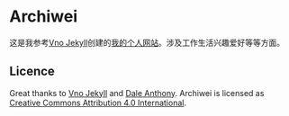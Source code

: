# Archiwei

这是我参考[Vno Jekyll](https://github.com/onevcat/vno-jekyll)创建的[我的个人网站](http://mkzg.com)。涉及工作生活兴趣爱好等等方面。

## Licence

Great thanks to [Vno Jekyll](https://github.com/onevcat/vno-jekyll) and [Dale Anthony](https://github.com/daleanthony). Archiwei is licensed as [Creative Commons Attribution 4.0 International](http://creativecommons.org/licenses/by/4.0/).
